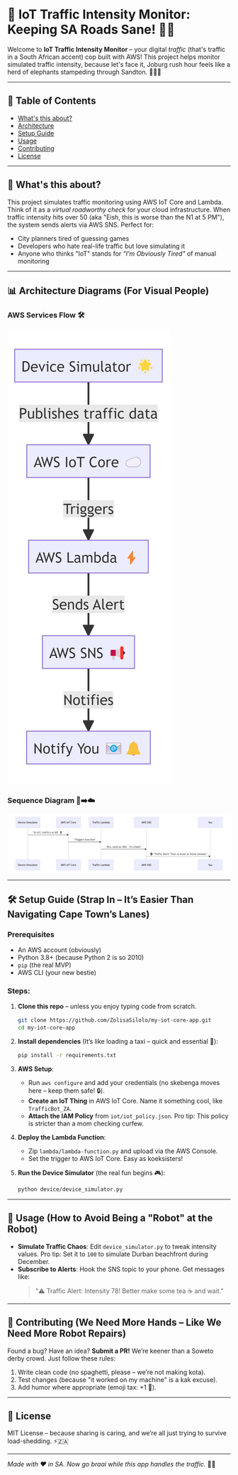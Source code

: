 # 🚦 IoT Traffic Intensity Monitor: Keeping SA Roads Sane! 🚗💨

Welcome to **IoT Traffic Intensity Monitor** – your digital *traffic* (that's traffic in a South African accent) cop built with AWS! This project helps monitor simulated traffic intensity, because let's face it, Joburg rush hour feels like a herd of elephants stampeding through Sandton. 🐘🇿🇦

---

## 📌 Table of Contents
- [What's this about?](#-whats-this-about)
- [Architecture](#-architecture-diagrams-for-visual-people)
- [Setup Guide](#-setup-guide-strap-in-its-easier-than-navigating-cape-towns-lanes)
- [Usage](#-usage-how-to-avoid-being-a-robot-at-the-robot)
- [Contributing](#-contributing-we-need-more-hands-like-we-need-more-robot-repairs)
- [License](#-license)

---

## 🧐 What's this about?

This project simulates traffic monitoring using AWS IoT Core and Lambda. Think of it as a *virtual roadworthy check* for your cloud infrastructure. When traffic intensity hits over 50 (aka "Eish, this is worse than the N1 at 5 PM"), the system sends alerts via AWS SNS. Perfect for:
- City planners tired of guessing games
- Developers who hate real-life traffic but love simulating it
- Anyone who thinks "IoT" stands for *"I’m Obviously Tired"* of manual monitoring

---

## 📊 Architecture Diagrams (For Visual People)

### AWS Services Flow 🛠️

![alt text](<my-iot-core-app/graphical_visuals/AWS Services Flow.jpeg>)


### Sequence Diagram 🤖➡️☁️

![alt text](<my-iot-core-app/graphical_visuals/Sequence Diagram.jpeg>)

---

## 🛠️ Setup Guide (Strap In – It’s Easier Than Navigating Cape Town’s Lanes)

### Prerequisites
- An AWS account (obviously)
- Python 3.8+ (because Python 2 is so 2010)
- `pip` (the real MVP)
- AWS CLI (your new bestie)

### Steps:

1. **Clone this repo** – unless you enjoy typing code from scratch.
   ```bash
   git clone https://github.com/ZolisaSilolo/my-iot-core-app.git
   cd my-iot-core-app
   ```

2. **Install dependencies** (It’s like loading a taxi – quick and essential 🚕):
   ```bash
   pip install -r requirements.txt
   ```

3. **AWS Setup**:
   - Run `aws configure` and add your credentials (no skebenga moves here – keep them safe! 🔒).
   - **Create an IoT Thing** in AWS IoT Core. Name it something cool, like `TrafficBot_ZA`.
   - **Attach the IAM Policy** from `iot/iot_policy.json`. Pro tip: This policy is stricter than a mom checking curfew.

4. **Deploy the Lambda Function**:
   - Zip `lambda/lambda-function.py` and upload via the AWS Console.
   - Set the trigger to AWS IoT Core. Easy as koeksisters!

5. **Run the Device Simulator** (the real fun begins 🎮):
   ```bash
   python device/device_simulator.py
   ```

---

## 🚦 Usage (How to Avoid Being a "Robot" at the Robot)

- **Simulate Traffic Chaos**: Edit `device_simulator.py` to tweak intensity values. Pro tip: Set it to `100` to simulate Durban beachfront during December.
- **Subscribe to Alerts**: Hook the SNS topic to your phone. Get messages like:
  > "⚠️ Traffic Alert: Intensity 78! Better make some tea ☕ and wait."

---

## 🤝 Contributing (We Need More Hands – Like We Need More Robot Repairs)

Found a bug? Have an idea? **Submit a PR!** We’re keener than a Soweto derby crowd. Just follow these rules:
1. Write clean code (no spaghetti, please – we’re not making kota).
2. Test changes (because "it worked on my machine" is a kak excuse).
3. Add humor where appropriate (emoji tax: +1 🦄).

---

## 📜 License

MIT License – because sharing is caring, and we’re all just trying to survive load-shedding. ⚡🇿🇦

---

*Made with ❤️ in SA. Now go braai while this app handles the traffic.* 🍗🔥
